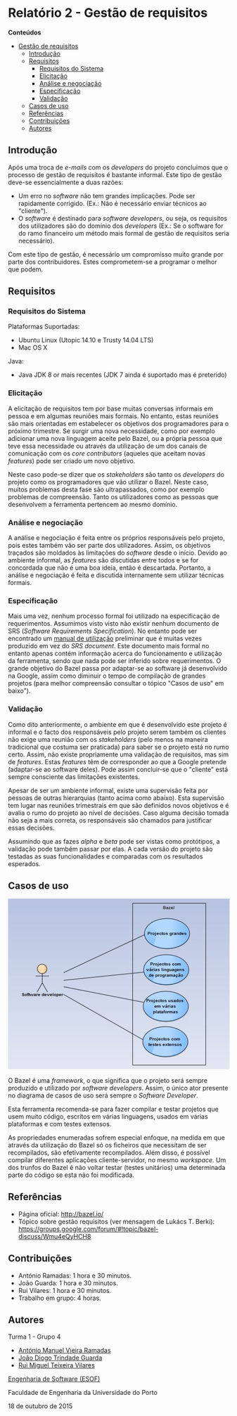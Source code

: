 # Relatório 2 - Gestão de requisitos #

**Conteúdos**
- [Gestão de requisitos](#relatório-2---gestão-de-requisitos)
	- [Introdução](#introdução)
	- [Requisitos](#requisitos)
		- [Requisitos do Sistema](#requisitos-do-sistema)
		- [Elicitação](#elicitação)
		- [Análise e negociação](#análise-e-negociação)
		- [Especificação](#especificação)
		- [Validação](#validação)
	- [Casos de uso](#casos-de-uso)
	- [Referências](#referências)
	- [Contribuições](#contribuições)
	- [Autores](#autores)


## Introdução ##

Após uma troca de *e-mails* com os *developers* do projeto concluímos que o processo de gestão de requisitos é bastante informal. Este tipo de gestão deve-se essencialmente a duas razões:
* Um erro no *software* não tem grandes implicações. Pode ser rapidamente corrigido. (Ex.: Não é necessário enviar técnicos ao "cliente").
* O *software* é destinado para *software developers*, ou seja, os requisitos dos utilizadores são do domínio dos *developers* (Ex.: Se o software for do ramo financeiro um método mais formal de gestão de requisitos seria necessário).

Com este tipo de gestão, é necessário um compromisso muito grande por parte dos contribuidores. Estes comprometem-se a programar o melhor que podem.

## Requisitos ##

### Requisitos do Sistema ###

Plataformas Suportadas:

* Ubuntu Linux (Utopic 14.10 e Trusty 14.04 LTS)
* Mac OS X

Java:
* Java JDK 8 or mais recentes (JDK 7 ainda é suportado mas é preterido)

### Elicitação ###

A elicitação de requisitos tem por base muitas conversas informais em pessoa e em algumas reuniões mais formais. No entanto, estas reuniões são mais orientadas em estabelecer os objetivos dos programadores para o próximo trimestre. Se surgir uma nova necessidade, como por exemplo adicionar uma nova linguagem aceite pelo Bazel, ou a própria pessoa que teve essa necessidade ou através da utilização de um dos canais de comunicação com os *core contributors* (aqueles que aceitam novas *features*) pode ser criado um novo objetivo.

Neste caso pode-se dizer que os *stakeholders* são tanto os *developers* do projeto como os programadores que vão utilizar o Bazel. Neste caso, muitos problemas desta fase são ultrapassados, como por exemplo problemas de compreensão. Tanto os utilizadores como as pessoas que desenvolvem a ferramenta pertencem ao mesmo domínio.

### Análise e negociação ###

A análise e negociação é feita entre os próprios responsáveis pelo projeto, pois estes também vão ser parte dos utilizadores. Assim, os objetivos traçados são moldados às limitações do *software* desde o início. Devido ao ambiente informal, as *features* são discutidas entre todos e se for concordada que não é uma boa ideia, então é descartada. Portanto, a análise e negociação é feita e discutida internamente sem utilizar técnicas formais.

### Especificação ###

Mais uma vez, nenhum processo formal foi utilizado na especificação de requerimentos. Assumimos visto visto não existir nenhum documento de SRS (*Software Requirements Specification*). No entanto pode ser encontrado um [manual de utilização](http://bazel.io/docs/bazel-user-manual.html) preliminar que é muitas vezes produzido em vez do *SRS document*. Este documento mais formal no entanto apenas contém informação acerca do funcionamento e utilização da ferramenta, sendo que nada pode ser inferido sobre requerimentos. O grande objetivo do Bazel passa por adaptar-se ao software já desenvolvido na Google, assim como diminuir o tempo de compilação de grandes projetos (para melhor compreensão consultar o tópico "Casos de uso" em baixo").

### Validação ###

Como dito anteriormente, o ambiente em que é desenvolvido este projeto é informal e o facto dos responsáveis pelo projeto serem também os clientes não exige uma reunião com os *stakeholders* (pelo menos na maneira tradicional que costuma ser praticada) para saber se o projeto está no rumo certo. Assim, não existe propriamente uma validação de requisitos, mas sim de *features*. Estas *features* têm de corresponder ao que a Google pretende (adaptar-se ao software deles). Pode assim concluir-se que o "cliente" está sempre consciente das limitações existentes.

Apesar de ser um ambiente informal, existe uma supervisão feita por pessoas de outras hierarquias (tanto acima como abaixo). Esta supervisão tem lugar nas reuniões trimestrais em que são definidos novos objetivos e é avalia o rumo do projeto ao nível de decisões. Caso alguma decisão tomada não seja a mais correta, os responsáveis são chamados para justificar essas decisões.

Assumindo que as fazes *alpha* e *beta* pode ser vistas como protótipos, a validação pode também passar por elas. A cada versão do projeto são testadas as suas funcionalidades e comparadas com os resultados esperados.

## Casos de uso ##

![Bazel use case diagram](/ESOF-docs/Resources/UseCase.JPG)

O Bazel é uma *framework*, o que significa que o projeto será sempre produzido e utilizado por *software developers*. Assim, o único ator presente no diagrama de casos de uso será sempre o *Software Developer*.

Esta ferramenta recomenda-se para fazer compilar e testar projetos que usem muito código, escritos em várias linguagens, usados em várias plataformas e com testes extensos. 

As propriedades enumeradas sofrem especial enfoque, na medida em que através da utilização do Bazel só os ficheiros que necessitam de ser recompilados, são efetivamente recompilados. Além disso, é possível compilar diferentes aplicações cliente-servidor, no mesmo *workspace*. Um dos trunfos do Bazel é não voltar testar (testes unitários) uma determinada parte do código se esta não foi modificada.



## Referências ##

* Página oficial: http://bazel.io/ 
* Tópico sobre gestão requisitos (ver mensagem de Lukács T. Berki): https://groups.google.com/forum/#!topic/bazel-discuss/Wmu4eQyHCH8

## Contribuições ##
* António Ramadas: 1 hora e 30 minutos.
* João Guarda: 1 hora e 30 minutos.
* Rui Vilares: 1 hora e 30 minutos.
* Trabalho em grupo: 4 horas.

## Autores ##

Turma 1 - Grupo 4

* [António Manuel Vieira Ramadas](https://github.com/antonio-ramadas)
* [João Diogo Trindade Guarda](https://github.com/Digas29)
* [Rui Miguel Teixeira Vilares](https://github.com/RuiVilares)

[Engenharia de Software (ESOF)](https://sigarra.up.pt/feup/pt/ucurr_geral.ficha_uc_view?pv_ocorrencia_id=368707)

Faculdade de Engenharia da Universidade do Porto

18 de outubro de 2015
